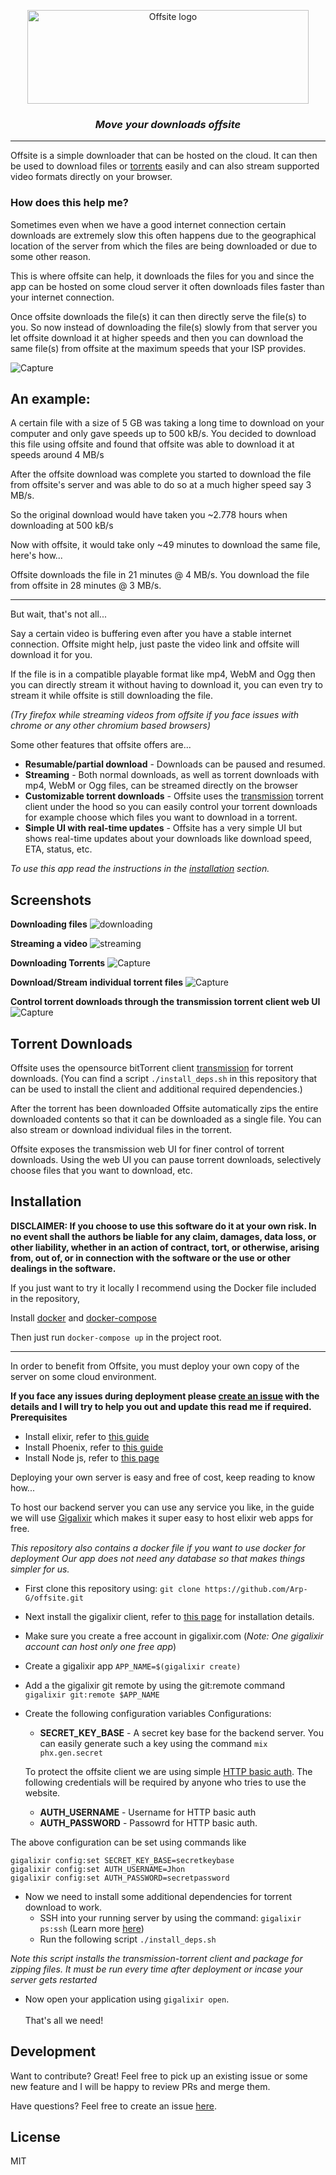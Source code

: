 <p align="center">
  <img src="https://user-images.githubusercontent.com/39219943/152391114-d66ac115-5d00-49fd-99d8-68762624c797.PNG" alt="Offsite logo" height="150px" width="450px"/>
</p>

<h3 align="center"> <i> Move your downloads offsite </i> </h3>
<hr/>

Offsite is a simple downloader that can be hosted on the cloud.
It can then be used to download files or [torrents](#torrent) easily and can also stream supported video formats directly on your browser.

### How does this help me?

Sometimes even when we have a good internet connection certain downloads are extremely slow this often happens due to the geographical location of the server from which the files are being downloaded or due to some other reason.

This is where offsite can help, it downloads the files for you and since the app can be hosted on some cloud server it often downloads files faster than your internet connection.

Once offsite downloads the file(s) it can then directly serve the file(s) to you.
So now instead of downloading the file(s) slowly from that server you let offsite download it at higher speeds and then you can download the same file(s) from offsite at the maximum speeds that your ISP provides.

![Capture](https://user-images.githubusercontent.com/39219943/152670275-d8dcaba4-7ac3-41aa-8a22-ee1a042440fe.PNG)

## An example:

A certain file with a size of 5 GB was taking a long time to download on your computer and only gave speeds up to 500 kB/s.
You decided to download this file using offsite and found that offsite was able to download it at speeds around 4 MB/s

After the offsite download was complete you started to download the file from offsite's server and was able to do so at a much higher speed say 3 MB/s.

So the original download would have taken you ~2.778 hours when downloading at 500 kB/s

Now with offsite, it would take only ~49 minutes to download the same file, here's how...

Offsite downloads the file in 21 minutes @ 4 MB/s.
You download the file from offsite in 28 minutes @ 3 MB/s.

---

But wait, that's not all...

Say a certain video is buffering even after you have a stable internet connection.
Offsite might help, just paste the video link and offsite will download it for you.

If the file is in a compatible playable format like mp4, WebM and Ogg then you can directly stream it without having to download it, you can even try to stream it while offsite is still downloading the file.

*(Try firefox while streaming videos from offsite if you face issues with chrome or any other chromium based browsers)*

Some other features that offsite offers are...

* **Resumable/partial download** - Downloads can be paused and resumed.
* **Streaming** - Both normal downloads, as well as torrent downloads with mp4, WebM or Ogg files, can be streamed directly on the browser
* **Customizable torrent downloads** - Offsite uses the [transmission](https://transmissionbt.com/ "transmission") torrent client under the hood so you can easily control your torrent downloads for example choose which files you want to download in a torrent.
* **Simple UI with real-time updates** - Offsite has a very simple UI but shows real-time updates about your downloads like download speed, ETA, status, etc.


*To use this app read the instructions in the [installation](#installation) section.*

## Screenshots

**Downloading files**
![downloading](https://user-images.githubusercontent.com/39219943/152671444-09aea081-50e4-43e3-bdae-ac865cf52bb3.PNG)

**Streaming a video**
![streaming](https://user-images.githubusercontent.com/39219943/152671449-2df5f163-9e2f-4632-8094-f90cb08fdddc.PNG)

**Downloading Torrents**
![Capture](https://user-images.githubusercontent.com/39219943/152672017-448c2d2a-3a42-481b-adaf-f2e2287d4a67.PNG)

**Download/Stream individual torrent files**
![Capture](https://user-images.githubusercontent.com/39219943/152672058-e68c3aac-2d8c-4c38-adc1-eab1d564ef56.PNG)

**Control torrent downloads through the transmission torrent client web UI**
![Capture](https://user-images.githubusercontent.com/39219943/152672151-d4741d99-16c6-41cf-8466-fb6d6329028f.PNG)

<a name="torrent"></a>
## Torrent Downloads

Offsite uses the opensource bitTorrent client [transmission](https://transmissionbt.com/) for torrent downloads.
(You can find a script `./install_deps.sh` in this repository that can be used to install the client and additional required dependencies.)

After the torrent has been downloaded Offsite automatically zips the entire downloaded contents so that it can be downloaded as a single file.
You can also stream or download individual files in the torrent.

Offsite exposes the transmission web UI for finer control of torrent downloads.
Using the web UI you can pause torrent downloads, selectively choose files that you want to download, etc.

<a name="installation"></a>
## Installation

**DISCLAIMER: If you choose to use this software do it at your own risk. In no event shall the authors be liable for any claim, damages, data loss, or other liability, whether in an action of contract, tort, or otherwise, arising from, out of, or in connection with the software or the use or other dealings in the software.**


If you just want to try it locally I recommend using the Docker file included in the repository,

Install [docker](https://docs.docker.com/engine/install/) and [docker-compose](https://docs.docker.com/compose/install/)

Then just run `docker-compose up` in the project root.

---

In order to benefit from Offsite, you must deploy your own copy of the server on some cloud environment.

**If you face any issues during deployment please [create an issue](https://github.com/Arp-G/offsite/issues) with the details and I will try to help you out and update this read me if required.**
**Prerequisites**
* Install elixir, refer to [this guide](https://elixir-lang.org/install.html)
* Install Phoenix, refer to [this guide](https://hexdocs.pm/phoenix/installation.html)
* Install Node js, refer to [this page](https://nodejs.org/en/download/)

Deploying your own server is easy and free of cost, keep reading to know how...

To host our backend server you can use any service you like, in the guide we will use [Gigalixir](https://www.gigalixir.com/) which makes it super easy to host elixir web apps for free.

*This repository also contains a docker file if you want to use docker for deployment
Our app does not need any database so that makes things simpler for us.*

* First clone this repository using: `git clone https://github.com/Arp-G/offsite.git`
* Next install the gigalixir client, refer to [this page](https://gigalixir.readthedocs.io/en/latest/getting-started-guide.html) for installation details.
* Make sure you create a free account in gigalixir.com (*Note: One gigalixir account can host only one free app*)
* Create a gigalixir app `APP_NAME=$(gigalixir create)`
* Add a the gigalixir git remote by using the git:remote command `gigalixir git:remote $APP_NAME`
* Create the following configuration variables
  Configurations:
  
  - **SECRET_KEY_BASE** - A secret key base for the backend server. You can easily generate such a key using the command `mix phx.gen.secret`
  
  To protect the offsite client we are using simple [HTTP basic auth](https://en.wikipedia.org/wiki/Basic_access_authentication).
  The following credentials will be required by anyone who tries to use the website.
  
  - **AUTH_USERNAME** - Username for HTTP basic auth
  - **AUTH_PASSWORD** - Passowrd for HTTP basic auth.
 
The above configuration can be set using commands like

```
gigalixir config:set SECRET_KEY_BASE=secretkeybase
gigalixir config:set AUTH_USERNAME=Jhon
gigalixir config:set AUTH_PASSWORD=secretpassword
```

* Now we need to install some additional dependencies for torrent download to work.
  - SSH into your running server by using the command: `gigalixir ps:ssh` (Learn more [here](https://gigalixir.readthedocs.io/en/latest/runtime.html))
  - Run the following script `./install_deps.sh`

*Note this script installs the transmission-torrent client and package for zipping files. It must be run every time after deployment or incase your server gets restarted*

* Now open your application using `gigalixir open`. 
<br/> <br/>
That's all we need!

## Development

Want to contribute? Great!
Feel free to pick up an existing issue or some new feature and I will be happy to review PRs and merge them.

Have questions? Feel free to create an issue [here](https://github.com/Arp-G/offsite/issues).

## License
MIT
